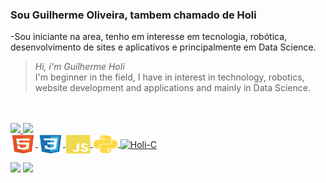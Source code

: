 ### Sou Guilherme Oliveira, tambem chamado de Holi

-Sou iniciante na area, tenho em interesse em tecnologia, robótica, desenvolvimento de sites e aplicativos e principalmente em Data Science.

>*Hi, i'm Guilherme Holi*<br>
>I'm beginner in the field, I have in interest in technology, robotics, website development and applications and mainly in Data Science.
<br>
<div style="display: inline_block">
  <br>
  <a href="https://github.com/guiH0l1">
  <img height="180em" src="https://github-readme-stats.vercel.app/api?username=guiH0l1&show_icons=true&theme=dark&include_all_commits=true&count_private=true"/>
  <img height="180em" src="https://github-readme-stats.vercel.app/api/top-langs/?username=guiH0l1&layout=compact&langs_count=7&theme=dark"/>
</div>
   
 <div> 
  <img align="center" alt="Holi-HTML" height="30" width="40" src="https://github.com/devicons/devicon/blob/master/icons/html5/html5-original.svg">
  <img align="center" alt="Holi-CSS" height="30" width="40" src="https://raw.githubusercontent.com/devicons/devicon/master/icons/css3/css3-original.svg">
  <img align="center" alt="Holi-Js" height="30" width="40" src="https://github.com/devicons/devicon/blob/master/icons/javascript/javascript-plain.svg"> 
  <img align="center" alt="Holi-py" height="30" width="40" src="https://github.com/devicons/devicon/blob/master/icons/python/python-plain.svg">
  <img align="center" alt="Holi-C" height="35" width="40" src="https://github.com/user-attachments/assets/b319a85a-cab7-4a59-8447-62d23188dcda">
     
 </div>
 
  <a href = "mailto:guilhermeholi09@gmail.com"><img src="https://img.shields.io/badge/-Gmail-%23333?style=for-the-badge&logo=gmail&logoColor=white" target="_blank"></a>
  <a href="https://www.linkedin.com/in/guilherme-holi/" target="_blank"><img src="https://img.shields.io/badge/-LinkedIn-%230077B5?style=for-the-badge&logo=linkedin&logoColor=white" target="_blank"></a> 

